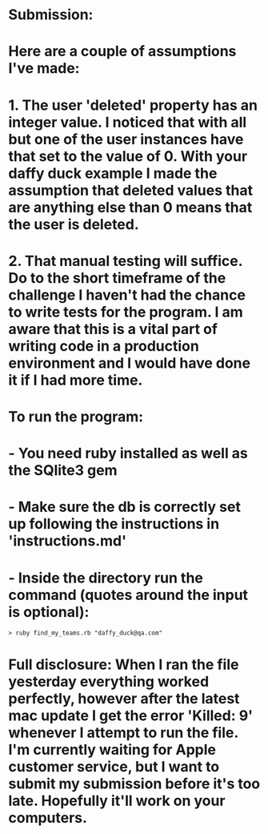 # Submission:

# Here are a couple of assumptions I've made:

# 1. The user 'deleted' property has an integer value. I noticed that with all but one of the user instances have that set to the value of 0. With your daffy duck example I made the assumption that deleted values that are anything else than 0 means that the user is deleted.

# 2. That manual testing will suffice. Do to the short timeframe of the challenge I haven't had the chance to write tests for the program. I am aware that this is a vital part of writing code in a production environment and I would have done it if I had more time.

# To run the program:

# - You need ruby installed as well as the SQlite3 gem

# - Make sure the db is correctly set up following the instructions in 'instructions.md'

# - Inside the directory run the command (quotes around the input is optional):

	> ruby find_my_teams.rb "daffy_duck@qa.com"

# Full disclosure: When I ran the file yesterday everything worked perfectly, however after the latest mac update I get the error 'Killed: 9' whenever I attempt to run the file. I'm currently waiting for Apple customer service, but I want to submit my submission before it's too late. Hopefully it'll work on your computers. 